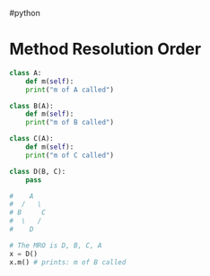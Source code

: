 #python 

# Method Resolution Order

```python
class A:
	def m(self):
	print("m of A called")

class B(A):
	def m(self):
	print("m of B called")

class C(A):
	def m(self):
	print("m of C called")

class D(B, C): 
	pass

#    A
#  /   \
# B     C
#  \   /
#    D

# The MRO is D, B, C, A
x = D()
x.m() # prints: m of B called
```